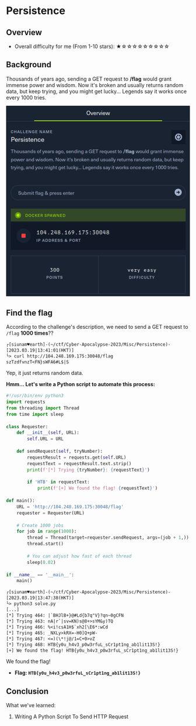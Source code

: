 # Persistence

## Overview

- Overall difficulty for me (From 1-10 stars): ★☆☆☆☆☆☆☆☆☆

## Background

Thousands of years ago, sending a GET request to **/flag** would grant immense power and wisdom. Now it's broken and usually returns random data, but keep trying, and you might get lucky... Legends say it works once every 1000 tries.

![](https://raw.githubusercontent.com/siunam321/CTF-Writeups/main/Cyber-Apocalypse-2023/images/Pasted%20image%2020230319134012.png)

## Find the flag

According to the challenge's description, we need to send a GET request to `/flag` **1000 times**??

```shell
┌[siunam♥earth]-(~/ctf/Cyber-Apocalypse-2023/Misc/Persistence)-[2023.03.19|13:41:01(HKT)]
└> curl http://104.248.169.175:30048/flag
szTzdfvnzT<FN}sWFA6#L$|S
```

Yep, it just returns random data.

**Hmm... Let's write a Python script to automate this process:**
```py
#!/usr/bin/env python3
import requests
from threading import Thread
from time import sleep

class Requester:
    def __init__(self, URL):
        self.URL = URL

    def sendRequest(self, tryNumber):
        requestResult = requests.get(self.URL)
        requestText = requestResult.text.strip()
        print(f'[*] Trying {tryNumber}: {requestText}')

        if 'HTB' in requestText:
            print(f'[+] We found the flag! {requestText}')

def main():
    URL = 'http://104.248.169.175:30048/flag'
    requester = Requester(URL)

    # Create 1000 jobs
    for job in range(1000):
        thread = Thread(target=requester.sendRequest, args=(job + 1,))
        thread.start()

        # You can adjust how fast of each thread
        sleep(0.02)

if __name__ == '__main__':
    main()
```

```shell
┌[siunam♥earth]-(~/ctf/Cyber-Apocalypse-2023/Misc/Persistence)-[2023.03.19|13:47:38(HKT)]
└> python3 solve.py
[...]
[*] Trying 464: |`BHJlB+}@#Ld{b7q"V}?qn~0gCFN
[*] Trying 463: nA|r`|sv=KN)s@8+>sYM&y)TQ
[*] Trying 466: %<i!csA1H$`xh2[\E6*:wCd
[*] Trying 465: _NXLy>kRX=-H0]Q+pW-
[*] Trying 467: <=)(\*!j@/1=C+0>vZ
[*] Trying 468: HTB{y0u_h4v3_p0w3rfuL_sCr1pt1ng_ab1lit13S!}
[+] We found the flag! HTB{y0u_h4v3_p0w3rfuL_sCr1pt1ng_ab1lit13S!}
```

We found the flag!

- **Flag: `HTB{y0u_h4v3_p0w3rfuL_sCr1pt1ng_ab1lit13S!}`**

## Conclusion

What we've learned:

1. Writing A Python Script To Send HTTP Request